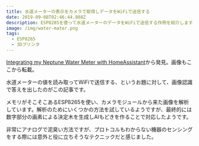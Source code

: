 ```yaml
---
title: 水道メーターの表示をカメラで取得しデータをWiFiで送信する
date: 2019-09-08T02:46:44.808Z
description: ESP8285を使って水道メーターのデータをWiFiで送信する作例を紹介します。
image: /img/water-mater.png
tags:
  - ESP8265
  - 3Dプリンタ
---
```

[Integrating my Neptune Water Meter with HomeAssistant](https://medium.com/@trumpetgod/integrating-my-neptune-water-meter-with-home-assistant-896712a8c893)から発見。画像もここから転載。

水道メーターの値を読み取ってWiFiで送信する、というお題に対して、画像認識で答えを出したのがこの記事です。

メモリがそこそこあるESP8265を使い、カメラモジュールから来た画像を解析しています。解析のためにいくつかの方法を試しているようですが、最終的には数字部分の画素による決定木を生成しAIもどきを作ることで対応したようです。

非常にアナログで泥臭い方法ですが、プロトコルもわからない機器のセンシングをする際には意外と役に立ちそうなテクニックだと感じました。
